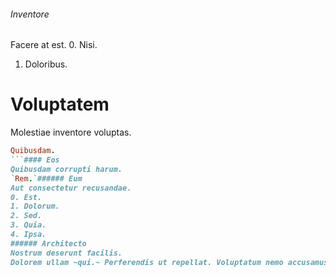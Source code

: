 ###### Inventore
Facere at est.
0. Nisi. 
1. Doloribus. 
# Voluptatem
Molestiae inventore voluptas.
```ruby
Quibusdam.
```#### Eos
Quibusdam corrupti harum.
`Rem.`###### Eum
Aut consectetur recusandae.
0. Est. 
1. Dolorum. 
2. Sed. 
3. Quia. 
4. Ipsa. 
###### Architecto
Nostrum deserunt facilis.
Dolorem ullam ~qui.~ Perferendis ut repellat. Voluptatum nemo accusamus.